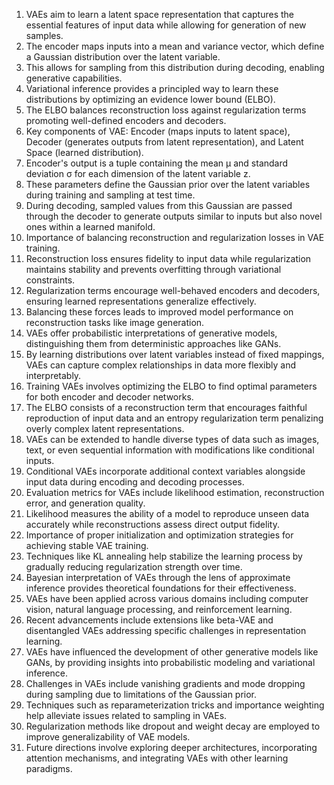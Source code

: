 1. VAEs aim to learn a latent space representation that captures the essential features of input data while allowing for generation of new samples.
2. The encoder maps inputs into a mean and variance vector, which define a Gaussian distribution over the latent variable.
3. This allows for sampling from this distribution during decoding, enabling generative capabilities.
4. Variational inference provides a principled way to learn these distributions by optimizing an evidence lower bound (ELBO).
5. The ELBO balances reconstruction loss against regularization terms promoting well-defined encoders and decoders.
6. Key components of VAE: Encoder (maps inputs to latent space), Decoder (generates outputs from latent representation), and Latent Space (learned distribution).
7. Encoder's output is a tuple containing the mean μ and standard deviation σ for each dimension of the latent variable z.
8. These parameters define the Gaussian prior over the latent variables during training and sampling at test time.
9. During decoding, sampled values from this Gaussian are passed through the decoder to generate outputs similar to inputs but also novel ones within a learned manifold.
10. Importance of balancing reconstruction and regularization losses in VAE training.
11. Reconstruction loss ensures fidelity to input data while regularization maintains stability and prevents overfitting through variational constraints.
12. Regularization terms encourage well-behaved encoders and decoders, ensuring learned representations generalize effectively.
13. Balancing these forces leads to improved model performance on reconstruction tasks like image generation.
14. VAEs offer probabilistic interpretations of generative models, distinguishing them from deterministic approaches like GANs.
15. By learning distributions over latent variables instead of fixed mappings, VAEs can capture complex relationships in data more flexibly and interpretably.
16. Training VAEs involves optimizing the ELBO to find optimal parameters for both encoder and decoder networks.
17. The ELBO consists of a reconstruction term that encourages faithful reproduction of input data and an entropy regularization term penalizing overly complex latent representations.
18. VAEs can be extended to handle diverse types of data such as images, text, or even sequential information with modifications like conditional inputs.
19. Conditional VAEs incorporate additional context variables alongside input data during encoding and decoding processes.
20. Evaluation metrics for VAEs include likelihood estimation, reconstruction error, and generation quality.
21. Likelihood measures the ability of a model to reproduce unseen data accurately while reconstructions assess direct output fidelity.
21. Importance of proper initialization and optimization strategies for achieving stable VAE training.
22. Techniques like KL annealing help stabilize the learning process by gradually reducing regularization strength over time.
23. Bayesian interpretation of VAEs through the lens of approximate inference provides theoretical foundations for their effectiveness.
24. VAEs have been applied across various domains including computer vision, natural language processing, and reinforcement learning.
25. Recent advancements include extensions like beta-VAE and disentangled VAEs addressing specific challenges in representation learning.
26. VAEs have influenced the development of other generative models like GANs, by providing insights into probabilistic modeling and variational inference.
27. Challenges in VAEs include vanishing gradients and mode dropping during sampling due to limitations of the Gaussian prior.
28. Techniques such as reparameterization tricks and importance weighting help alleviate issues related to sampling in VAEs.
29. Regularization methods like dropout and weight decay are employed to improve generalizability of VAE models.
30. Future directions involve exploring deeper architectures, incorporating attention mechanisms, and integrating VAEs with other learning paradigms.